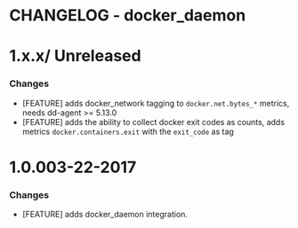 # CHANGELOG - docker_daemon

1.x.x/ Unreleased
==================
### Changes

* [FEATURE] adds docker_network tagging to `docker.net.bytes_*` metrics, needs dd-agent >= 5.13.0
* [FEATURE] adds the ability to collect docker exit codes as counts, adds metrics `docker.containers.exit` with the `exit_code` as tag

1.0.003-22-2017
==================
### Changes

* [FEATURE] adds docker_daemon integration.